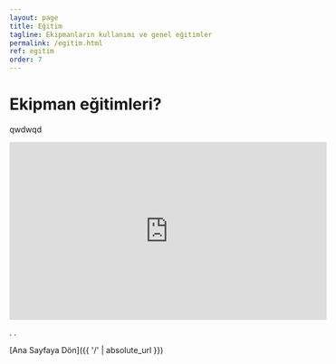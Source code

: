 ```yaml
---
layout: page
title: Eğitim
tagline: Ekipmanların kullanımı ve genel eğitimler
permalink: /egitim.html
ref: egitim
order: 7
---
```

<h1>Ekipman eğitimleri?</h1>

qwdwqd

<iframe width="560" height="315" src="https://www.youtube.com/embed/videoseries?list=PL1yz4xQJwGLwMurKDHjZWEhF8jgGcLHv_" title="YouTube video player" frameborder="0" allow="accelerometer; autoplay; clipboard-write; encrypted-media; gyroscope; picture-in-picture" allowfullscreen></iframe>


.
.


[Ana Sayfaya Dön]({{ '/' | absolute_url }})
